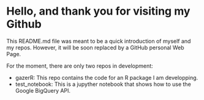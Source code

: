 # Hello, and thank you for visiting my Github 

This README.md file was meant to be a quick introduction of myself and my repos.
However, it will be soon replaced by a GitHub personal Web Page.

For the moment, there are only two repos in development:

* gazerR: This repo contains the code for an R package I am developping.
* test_notebook: This is a jupyther notebook that shows how to use the Google BigQuery API.
